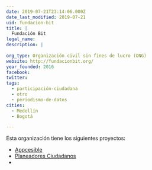 ```yaml
---
date: 2019-07-21T23:14:06.000Z
date_last_modified: 2019-07-21
uid: fundacion-bit
title: |
  Fundación Bit
legal_name: 
description: |
  
org_type: Organización civil sin fines de lucro (ONG)
website: http://fundacionbit.org/
year_founded: 2016
facebook: 
twitter: 
tags:
  - participación-ciudadana
  - otro
  - periodismo-de-datos
cities: 
  - Medellín
  - Bogotá

---
```


Esta organización tiene los siguientes proyectos:

- [Appcesible](/proyectos/appcesible)
- [Planeadores Ciudadanos](/proyectos/planeadores-ciudadanos)
- [](/proyectos/planeadores-ciudadanos)
